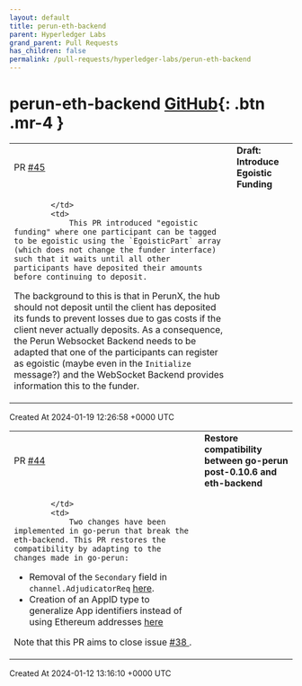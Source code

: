 ```yaml
---
layout: default
title: perun-eth-backend
parent: Hyperledger Labs
grand_parent: Pull Requests
has_children: false
permalink: /pull-requests/hyperledger-labs/perun-eth-backend
---
```


# perun-eth-backend <span class="fs-3 right-align">[GitHub](https://github.com/hyperledger-labs/perun-eth-backend){: .btn .mr-4 }</span>


<div>
    <table>
        <tr>
            <td>
                PR <a href="https://github.com/hyperledger-labs/perun-eth-backend/pull/45" class=".btn">#45</a>
            </td>
            <td>
                <b>
                    Draft: Introduce Egoistic Funding 
                </b>
            </td>
        </tr>
        <tr>
            <td>
                
            </td>
            <td>
                This PR introduced "egoistic funding" where one participant can be tagged to be egoistic using the `EgoisticPart` array (which does not change the funder interface) such that it waits until all other participants have deposited their amounts before continuing to deposit.

The background to this is that in PerunX, the hub should not deposit until the client has deposited its funds to prevent losses due to gas costs if the client never actually deposits.
As a consequence, the Perun Websocket Backend needs to be adapted that one of the participants can register as egoistic (maybe even in the `Initialize` message?) and the WebSocket Backend provides information this to the funder.
            </td>
        </tr>
    </table>
    <div class="right-align">
        Created At 2024-01-19 12:26:58 +0000 UTC
    </div>
</div>

<div>
    <table>
        <tr>
            <td>
                PR <a href="https://github.com/hyperledger-labs/perun-eth-backend/pull/44" class=".btn">#44</a>
            </td>
            <td>
                <b>
                    Restore compatibility between go-perun post-0.10.6 and eth-backend
                </b>
            </td>
        </tr>
        <tr>
            <td>
                
            </td>
            <td>
                Two changes have been implemented in go-perun that break the eth-backend. This PR restores the compatibility by adapting to the changes made in go-perun:

- Removal of the ```Secondary``` field in ```channel.AdjudicatorReq``` [here](https://github.com/hyperledger-labs/go-perun/commit/be6e07257c123309c98fbbea4b86440275be2797).
- Creation of an AppID type to generalize App identifiers instead of using Ethereum addresses [here](https://github.com/hyperledger-labs/go-perun/commit/c23f66bcb91dd71ff6c24acb37adb2928bfee96a)

Note that this PR aims to close issue [#38 ](https://github.com/hyperledger-labs/perun-eth-backend/issues/38).
            </td>
        </tr>
    </table>
    <div class="right-align">
        Created At 2024-01-12 13:16:10 +0000 UTC
    </div>
</div>

